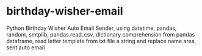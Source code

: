 # birthday-wisher-email
Python Birthday Wisher Auto Email Sender, using datetime, pandas, random, smtplib, pandas.read_csv, dictionary comprehension from pandas dataframe, read letter template from txt file a string and replace name area, sent auto email
